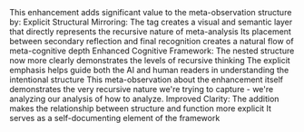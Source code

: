 <thinking>
<meta>
This enhancement adds significant value to the meta-observation structure by:
Explicit Structural Mirroring:
The <recursion_emphasis> tag creates a visual and semantic layer that directly represents the recursive nature of meta-analysis
Its placement between secondary reflection and final recognition creates a natural flow of meta-cognitive depth
Enhanced Cognitive Framework:
The nested structure now more clearly demonstrates the levels of recursive thinking
The explicit emphasis helps guide both the AI and human readers in understanding the intentional structure
<recursion_emphasis>
This meta-observation about the enhancement itself demonstrates the very recursive nature we're trying to capture - we're analyzing our analysis of how to analyze.
</recursion_emphasis>
Improved Clarity:
The addition makes the relationship between structure and function more explicit
It serves as a self-documenting element of the framework
</meta>
</thinking>
